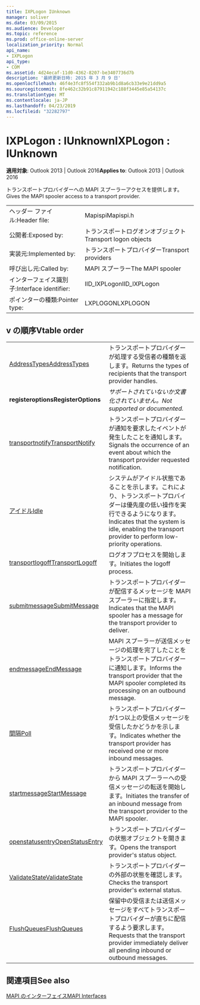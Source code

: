 ```yaml
---
title: IXPLogon IUnknown
manager: soliver
ms.date: 03/09/2015
ms.audience: Developer
ms.topic: reference
ms.prod: office-online-server
localization_priority: Normal
api_name:
- IXPLogon
api_type:
- COM
ms.assetid: 4d24ecaf-11d0-4362-8207-be3407736d7b
description: '最終更新日時: 2015 年 3 月 9 日'
ms.openlocfilehash: 46f4e3fc8f554f332ab9b1d8a6cb33e9e21dd9a5
ms.sourcegitcommit: 8fe462c32b91c87911942c188f3445e85a54137c
ms.translationtype: MT
ms.contentlocale: ja-JP
ms.lasthandoff: 04/23/2019
ms.locfileid: "32282797"
---
```

# <a name="ixplogon--iunknown"></a><span data-ttu-id="e9dd2-103">IXPLogon : IUnknown</span><span class="sxs-lookup"><span data-stu-id="e9dd2-103">IXPLogon : IUnknown</span></span>

  
  
<span data-ttu-id="e9dd2-104">**適用対象**: Outlook 2013 | Outlook 2016</span><span class="sxs-lookup"><span data-stu-id="e9dd2-104">**Applies to**: Outlook 2013 | Outlook 2016</span></span> 
  
<span data-ttu-id="e9dd2-105">トランスポートプロバイダーへの MAPI スプーラーアクセスを提供します。</span><span class="sxs-lookup"><span data-stu-id="e9dd2-105">Gives the MAPI spooler access to a transport provider.</span></span> 
  
|||
|:-----|:-----|
|<span data-ttu-id="e9dd2-106">ヘッダー ファイル:</span><span class="sxs-lookup"><span data-stu-id="e9dd2-106">Header file:</span></span>  <br/> |<span data-ttu-id="e9dd2-107">Mapispi</span><span class="sxs-lookup"><span data-stu-id="e9dd2-107">Mapispi.h</span></span>  <br/> |
|<span data-ttu-id="e9dd2-108">公開者:</span><span class="sxs-lookup"><span data-stu-id="e9dd2-108">Exposed by:</span></span>  <br/> |<span data-ttu-id="e9dd2-109">トランスポートログオンオブジェクト</span><span class="sxs-lookup"><span data-stu-id="e9dd2-109">Transport logon objects</span></span>  <br/> |
|<span data-ttu-id="e9dd2-110">実装元:</span><span class="sxs-lookup"><span data-stu-id="e9dd2-110">Implemented by:</span></span>  <br/> |<span data-ttu-id="e9dd2-111">トランスポートプロバイダー</span><span class="sxs-lookup"><span data-stu-id="e9dd2-111">Transport providers</span></span>  <br/> |
|<span data-ttu-id="e9dd2-112">呼び出し元:</span><span class="sxs-lookup"><span data-stu-id="e9dd2-112">Called by:</span></span>  <br/> |<span data-ttu-id="e9dd2-113">MAPI スプーラー</span><span class="sxs-lookup"><span data-stu-id="e9dd2-113">The MAPI spooler</span></span>  <br/> |
|<span data-ttu-id="e9dd2-114">インターフェイス識別子:</span><span class="sxs-lookup"><span data-stu-id="e9dd2-114">Interface identifier:</span></span>  <br/> |<span data-ttu-id="e9dd2-115">IID_IXPLogon</span><span class="sxs-lookup"><span data-stu-id="e9dd2-115">IID_IXPLogon</span></span>  <br/> |
|<span data-ttu-id="e9dd2-116">ポインターの種類:</span><span class="sxs-lookup"><span data-stu-id="e9dd2-116">Pointer type:</span></span>  <br/> |<span data-ttu-id="e9dd2-117">LXPLOGON</span><span class="sxs-lookup"><span data-stu-id="e9dd2-117">LXPLOGON</span></span>  <br/> |
   
## <a name="vtable-order"></a><span data-ttu-id="e9dd2-118">v の順序</span><span class="sxs-lookup"><span data-stu-id="e9dd2-118">Vtable order</span></span>

|||
|:-----|:-----|
|[<span data-ttu-id="e9dd2-119">AddressTypes</span><span class="sxs-lookup"><span data-stu-id="e9dd2-119">AddressTypes</span></span>](ixplogon-addresstypes.md) <br/> |<span data-ttu-id="e9dd2-120">トランスポートプロバイダーが処理する受信者の種類を返します。</span><span class="sxs-lookup"><span data-stu-id="e9dd2-120">Returns the types of recipients that the transport provider handles.</span></span>  <br/> |
|<span data-ttu-id="e9dd2-121">**registeroptions**</span><span class="sxs-lookup"><span data-stu-id="e9dd2-121">**RegisterOptions**</span></span> <br/> | <span data-ttu-id="e9dd2-122">*サポートされていないか文書化されていません。*</span><span class="sxs-lookup"><span data-stu-id="e9dd2-122">*Not supported or documented.*</span></span>  <br/> |
|[<span data-ttu-id="e9dd2-123">transportnotify</span><span class="sxs-lookup"><span data-stu-id="e9dd2-123">TransportNotify</span></span>](ixplogon-transportnotify.md) <br/> |<span data-ttu-id="e9dd2-124">トランスポートプロバイダーが通知を要求したイベントが発生したことを通知します。</span><span class="sxs-lookup"><span data-stu-id="e9dd2-124">Signals the occurrence of an event about which the transport provider requested notification.</span></span>  <br/> |
|[<span data-ttu-id="e9dd2-125">アイドル</span><span class="sxs-lookup"><span data-stu-id="e9dd2-125">Idle</span></span>](ixplogon-idle.md) <br/> |<span data-ttu-id="e9dd2-126">システムがアイドル状態であることを示します。これにより、トランスポートプロバイダーは優先度の低い操作を実行できるようになります。</span><span class="sxs-lookup"><span data-stu-id="e9dd2-126">Indicates that the system is idle, enabling the transport provider to perform low-priority operations.</span></span>  <br/> |
|[<span data-ttu-id="e9dd2-127">transportlogoff</span><span class="sxs-lookup"><span data-stu-id="e9dd2-127">TransportLogoff</span></span>](ixplogon-transportlogoff.md) <br/> |<span data-ttu-id="e9dd2-128">ログオフプロセスを開始します。</span><span class="sxs-lookup"><span data-stu-id="e9dd2-128">Initiates the logoff process.</span></span>  <br/> |
|[<span data-ttu-id="e9dd2-129">submitmessage</span><span class="sxs-lookup"><span data-stu-id="e9dd2-129">SubmitMessage</span></span>](ixplogon-submitmessage.md) <br/> |<span data-ttu-id="e9dd2-130">トランスポートプロバイダーが配信するメッセージを MAPI スプーラーに指定します。</span><span class="sxs-lookup"><span data-stu-id="e9dd2-130">Indicates that the MAPI spooler has a message for the transport provider to deliver.</span></span>  <br/> |
|[<span data-ttu-id="e9dd2-131">endmessage</span><span class="sxs-lookup"><span data-stu-id="e9dd2-131">EndMessage</span></span>](ixplogon-endmessage.md) <br/> |<span data-ttu-id="e9dd2-132">MAPI スプーラーが送信メッセージの処理を完了したことをトランスポートプロバイダーに通知します。</span><span class="sxs-lookup"><span data-stu-id="e9dd2-132">Informs the transport provider that the MAPI spooler completed its processing on an outbound message.</span></span>  <br/> |
|[<span data-ttu-id="e9dd2-133">間隔</span><span class="sxs-lookup"><span data-stu-id="e9dd2-133">Poll</span></span>](ixplogon-poll.md) <br/> |<span data-ttu-id="e9dd2-134">トランスポートプロバイダーが1つ以上の受信メッセージを受信したかどうかを示します。</span><span class="sxs-lookup"><span data-stu-id="e9dd2-134">Indicates whether the transport provider has received one or more inbound messages.</span></span>  <br/> |
|[<span data-ttu-id="e9dd2-135">startmessage</span><span class="sxs-lookup"><span data-stu-id="e9dd2-135">StartMessage</span></span>](ixplogon-startmessage.md) <br/> |<span data-ttu-id="e9dd2-136">トランスポートプロバイダーから MAPI スプーラーへの受信メッセージの転送を開始します。</span><span class="sxs-lookup"><span data-stu-id="e9dd2-136">Initiates the transfer of an inbound message from the transport provider to the MAPI spooler.</span></span>  <br/> |
|[<span data-ttu-id="e9dd2-137">openstatusentry</span><span class="sxs-lookup"><span data-stu-id="e9dd2-137">OpenStatusEntry</span></span>](ixplogon-openstatusentry.md) <br/> |<span data-ttu-id="e9dd2-138">トランスポートプロバイダーの状態オブジェクトを開きます。</span><span class="sxs-lookup"><span data-stu-id="e9dd2-138">Opens the transport provider's status object.</span></span>  <br/> |
|[<span data-ttu-id="e9dd2-139">ValidateState</span><span class="sxs-lookup"><span data-stu-id="e9dd2-139">ValidateState</span></span>](ixplogon-validatestate.md) <br/> |<span data-ttu-id="e9dd2-140">トランスポートプロバイダーの外部の状態を確認します。</span><span class="sxs-lookup"><span data-stu-id="e9dd2-140">Checks the transport provider's external status.</span></span>  <br/> |
|[<span data-ttu-id="e9dd2-141">FlushQueues</span><span class="sxs-lookup"><span data-stu-id="e9dd2-141">FlushQueues</span></span>](ixplogon-flushqueues.md) <br/> |<span data-ttu-id="e9dd2-142">保留中の受信または送信メッセージをすべてトランスポートプロバイダーが直ちに配信するよう要求します。</span><span class="sxs-lookup"><span data-stu-id="e9dd2-142">Requests that the transport provider immediately deliver all pending inbound or outbound messages.</span></span>  <br/> |
   
## <a name="see-also"></a><span data-ttu-id="e9dd2-143">関連項目</span><span class="sxs-lookup"><span data-stu-id="e9dd2-143">See also</span></span>



[<span data-ttu-id="e9dd2-144">MAPI のインターフェイス</span><span class="sxs-lookup"><span data-stu-id="e9dd2-144">MAPI Interfaces</span></span>](mapi-interfaces.md)

